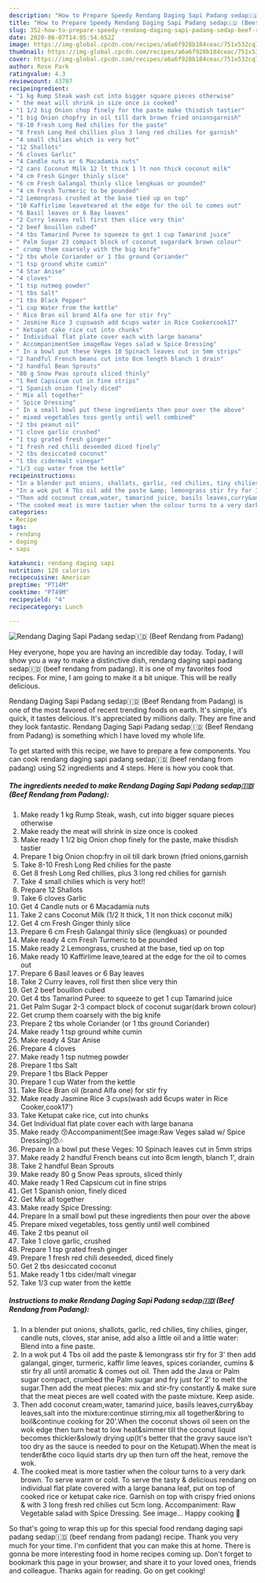 ```yaml
---
description: "How to Prepare Speedy Rendang Daging Sapi Padang sedap🇮🇩 (Beef Rendang from Padang)"
title: "How to Prepare Speedy Rendang Daging Sapi Padang sedap🇮🇩 (Beef Rendang from Padang)"
slug: 352-how-to-prepare-speedy-rendang-daging-sapi-padang-sedap-beef-rendang-from-padang
date: 2020-06-07T14:05:54.652Z
image: https://img-global.cpcdn.com/recipes/a6a6f928b184ceac/751x532cq70/rendang-daging-sapi-padang-sedap🇮🇩-beef-rendang-from-padang-recipe-main-photo.jpg
thumbnail: https://img-global.cpcdn.com/recipes/a6a6f928b184ceac/751x532cq70/rendang-daging-sapi-padang-sedap🇮🇩-beef-rendang-from-padang-recipe-main-photo.jpg
cover: https://img-global.cpcdn.com/recipes/a6a6f928b184ceac/751x532cq70/rendang-daging-sapi-padang-sedap🇮🇩-beef-rendang-from-padang-recipe-main-photo.jpg
author: Rose Park
ratingvalue: 4.3
reviewcount: 43787
recipeingredient:
- "1 kg Rump Steak wash cut into bigger square pieces otherwise"
- " the meat will shrink in size once is cooked"
- "1 1/2 big Onion chop finely for the paste make thisdish tastier"
- "1 big Onion chopfry in oil till dark brown fried onionsgarnish"
- "8-10 Fresh Long Red chilies for the paste"
- "8 fresh Long Red chillies plus 3 long red chilies for garnish"
- "4 small chilies which is very hot"
- "12 Shallots"
- "6 cloves Garlic"
- "4 Candle nuts or 6 Macadamia nuts"
- "2 cans Coconut Milk 12 lt thick 1 lt non thick coconut milk"
- "4 cm Fresh Ginger thinly slice"
- "6 cm Fresh Galangal thinly slice lengkuas or pounded"
- "4 cm Fresh Turmeric to be pounded"
- "2 Lemongrass crushed at the base tied up on top"
- "10 Kaffirlime leaveteared at the edge for the oil to comes out"
- "6 Basil leaves or 6 Bay leaves"
- "2 Curry leaves roll first then slice very thin"
- "2 beef bouillon cubed"
- "4 tbs Tamarind Puree to squeeze to get 1 cup Tamarind juice"
- " Palm Sugar 23 compact block of coconut sugardark brown colour"
- " crump them coarsely with the big knife"
- "2 tbs whole Coriander or 1 tbs ground Coriander"
- "1 tsp ground white cumin"
- "4 Star Anise"
- "4 cloves"
- "1 tsp nutmeg powder"
- "1 tbs Salt"
- "1 tbs Black Pepper"
- "1 cup Water from the kettle"
- " Rice Bran oil brand Alfa one for stir fry"
- " Jasmine Rice 3 cupswash add 6cups water in Rice Cookercook17"
- " Ketupat cake rice cut into chunks"
- " Individual flat plate cover each with large banana"
- " AccompanimentSee imageRaw Veges salad w Spice Dressing"
- " In a bowl put these Veges 10 Spinach leaves cut in 5mm strips"
- "2 handful French beans cut into 8cm length blanch 1 drain"
- "2 handful Bean Sprouts"
- "80 g Snow Peas sprouts sliced thinly"
- "1 Red Capsicum cut in fine strips"
- "1 Spanish onion finely diced"
- " Mix all together"
- " Spice Dressing"
- " In a small bowl put these ingredients then pour over the above"
- " mixed vegetables toss gently until well combined"
- "2 tbs peanut oil"
- "1 clove garlic crushed"
- "1 tsp grated fresh ginger"
- "1 fresh red chili deseeded diced finely"
- "2 tbs desiccated coconut"
- "1 tbs cidermalt vinegar"
- "1/3 cup water from the kettle"
recipeinstructions:
- "In a blender put onions, shallots, garlic, red chilies, tiny chilies, ginger, candle nuts, cloves, star anise, add also a little oil and a little water: Blend into a fine paste."
- "In a wok put 4 Tbs oil add the paste &amp; lemongrass stir fry for 3&#39; then add galangal, ginger, turmeric, kaffir lime leaves, spices coriander, cumins &amp; stir fry all until aromatic &amp; comes out oil. Then add the Java or Palm sugar compact, crumbed the Palm sugar and fry just for 2&#39; to melt the sugar.Then add the meat pieces: mix and stir-fry constantly &amp; make sure that the meat pieces are well coated with the paste mixture. Keep aside."
- "Then add coconut cream,water, tamarind juice, basils leaves,curry&amp;bay leaves,salt into the mixture:continue stirring,mix all together&amp;bring to boil&amp;continue cooking for 20&#39;.When the coconut shows oil seen on the wok edge then turn heat to low heat&amp;simmer till the coconut liquid becomes thickier&amp;slowly drying up(It&#39;s better that the gravy sauce isn&#39;t too dry as the sauce is needed to pour on the Ketupat).When the meat is tender&amp;the coco liquid starts dry up then turn off the heat, remove the wok."
- "The cooked meat is more tastier when the colour turns to a very dark brown. To serve warm or cold. To serve the tasty &amp; delicious rendang on individual flat plate covered with a large banana leaf, put on top of cooked rice or ketupat cake rice. Garnish on top with crispy fried onions &amp; with 3 long fresh red chilies cut 5cm long. Accompaniment: Raw Vegetable salad with Spice Dressing. See image... Happy cooking 🤗"
categories:
- Recipe
tags:
- rendang
- daging
- sapi

katakunci: rendang daging sapi 
nutrition: 128 calories
recipecuisine: American
preptime: "PT14M"
cooktime: "PT49M"
recipeyield: "4"
recipecategory: Lunch

---
```



![Rendang Daging Sapi Padang sedap🇮🇩 (Beef Rendang from Padang)](https://img-global.cpcdn.com/recipes/a6a6f928b184ceac/751x532cq70/rendang-daging-sapi-padang-sedap🇮🇩-beef-rendang-from-padang-recipe-main-photo.jpg)

Hey everyone, hope you are having an incredible day today. Today, I will show you a way to make a distinctive dish, rendang daging sapi padang sedap🇮🇩 (beef rendang from padang). It is one of my favorites food recipes. For mine, I am going to make it a bit unique. This will be really delicious.

Rendang Daging Sapi Padang sedap🇮🇩 (Beef Rendang from Padang) is one of the most favored of recent trending foods on earth. It's simple, it's quick, it tastes delicious. It's appreciated by millions daily. They are fine and they look fantastic. Rendang Daging Sapi Padang sedap🇮🇩 (Beef Rendang from Padang) is something which I have loved my whole life.




To get started with this recipe, we have to prepare a few components. You can cook rendang daging sapi padang sedap🇮🇩 (beef rendang from padang) using 52 ingredients and 4 steps. Here is how you cook that.

<!--inarticleads1-->

##### The ingredients needed to make Rendang Daging Sapi Padang sedap🇮🇩 (Beef Rendang from Padang):

1. Make ready 1 kg Rump Steak, wash, cut into bigger square pieces otherwise
1. Make ready  the meat will shrink in size once is cooked
1. Make ready 1 1/2 big Onion chop finely for the paste, make thisdish tastier
1. Prepare 1 big Onion chop:fry in oil till dark brown (fried onions,garnish
1. Take 8-10 Fresh Long Red chilies for the paste
1. Get 8 fresh Long Red chillies, plus 3 long red chilies for garnish
1. Take 4 small chilies which is very hot!!
1. Prepare 12 Shallots
1. Take 6 cloves Garlic
1. Get 4 Candle nuts or 6 Macadamia nuts
1. Take 2 cans Coconut Milk (1/2 lt thick, 1 lt non thick coconut milk)
1. Get 4 cm Fresh Ginger thinly slice
1. Prepare 6 cm Fresh Galangal thinly slice (lengkuas) or pounded
1. Make ready 4 cm Fresh Turmeric to be pounded
1. Make ready 2 Lemongrass, crushed at the base, tied up on top
1. Make ready 10 Kaffirlime leave,teared at the edge for the oil to comes out
1. Prepare 6 Basil leaves or 6 Bay leaves
1. Take 2 Curry leaves, roll first then slice very thin
1. Get 2 beef bouillon cubed
1. Get 4 tbs Tamarind Puree: to squeeze to get 1 cup Tamarind juice
1. Get  Palm Sugar 2-3 compact block of coconut sugar(dark brown colour)
1. Get  crump them coarsely with the big knife
1. Prepare 2 tbs whole Coriander (or 1 tbs ground Coriander)
1. Make ready 1 tsp ground white cumin
1. Make ready 4 Star Anise
1. Prepare 4 cloves
1. Make ready 1 tsp nutmeg powder
1. Prepare 1 tbs Salt
1. Prepare 1 tbs Black Pepper
1. Prepare 1 cup Water from the kettle
1. Take  Rice Bran oil (brand Alfa one) for stir fry
1. Make ready  Jasmine Rice 3 cups(wash add 6cups water in Rice Cooker,cook17&#39;)
1. Take  Ketupat cake rice, cut into chunks
1. Get  Individual flat plate cover each with large banana
1. Make ready  😚Accompaniment(See image:Raw Veges salad w/ Spice Dressing)😙🎶
1. Prepare  In a bowl put these Veges: 10 Spinach leaves cut in 5mm strips
1. Make ready 2 handful French beans cut into 8cm length, blanch 1&#39;, drain
1. Take 2 handful Bean Sprouts
1. Make ready 80 g Snow Peas sprouts, sliced thinly
1. Make ready 1 Red Capsicum cut in fine strips
1. Get 1 Spanish onion, finely diced
1. Get  Mix all together
1. Make ready  Spice Dressing:
1. Prepare  In a small bowl put these ingredients then pour over the above
1. Prepare  mixed vegetables, toss gently until well combined
1. Take 2 tbs peanut oil
1. Take 1 clove garlic, crushed
1. Prepare 1 tsp grated fresh ginger
1. Prepare 1 fresh red chili deseeded, diced finely
1. Get 2 tbs desiccated coconut
1. Make ready 1 tbs cider/malt vinegar
1. Take 1/3 cup water from the kettle




<!--inarticleads2-->

##### Instructions to make Rendang Daging Sapi Padang sedap🇮🇩 (Beef Rendang from Padang):

1. In a blender put onions, shallots, garlic, red chilies, tiny chilies, ginger, candle nuts, cloves, star anise, add also a little oil and a little water: Blend into a fine paste.
1. In a wok put 4 Tbs oil add the paste &amp; lemongrass stir fry for 3&#39; then add galangal, ginger, turmeric, kaffir lime leaves, spices coriander, cumins &amp; stir fry all until aromatic &amp; comes out oil. Then add the Java or Palm sugar compact, crumbed the Palm sugar and fry just for 2&#39; to melt the sugar.Then add the meat pieces: mix and stir-fry constantly &amp; make sure that the meat pieces are well coated with the paste mixture. Keep aside.
1. Then add coconut cream,water, tamarind juice, basils leaves,curry&amp;bay leaves,salt into the mixture:continue stirring,mix all together&amp;bring to boil&amp;continue cooking for 20&#39;.When the coconut shows oil seen on the wok edge then turn heat to low heat&amp;simmer till the coconut liquid becomes thickier&amp;slowly drying up(It&#39;s better that the gravy sauce isn&#39;t too dry as the sauce is needed to pour on the Ketupat).When the meat is tender&amp;the coco liquid starts dry up then turn off the heat, remove the wok.
1. The cooked meat is more tastier when the colour turns to a very dark brown. To serve warm or cold. To serve the tasty &amp; delicious rendang on individual flat plate covered with a large banana leaf, put on top of cooked rice or ketupat cake rice. Garnish on top with crispy fried onions &amp; with 3 long fresh red chilies cut 5cm long. Accompaniment: Raw Vegetable salad with Spice Dressing. See image... Happy cooking 🤗




So that's going to wrap this up for this special food rendang daging sapi padang sedap🇮🇩 (beef rendang from padang) recipe. Thank you very much for your time. I'm confident that you can make this at home. There is gonna be more interesting food in home recipes coming up. Don't forget to bookmark this page in your browser, and share it to your loved ones, friends and colleague. Thanks again for reading. Go on get cooking!
